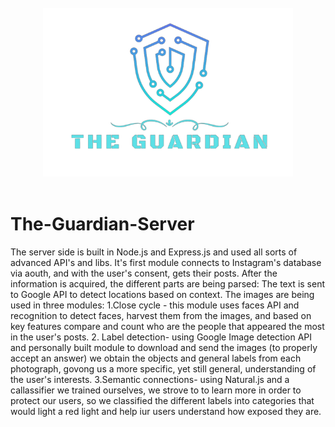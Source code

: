 <br />
<div align="center">
    <a href="#">
     <img src="public/images/logo.png" alt="vioreach" width="400" height="270" style="pointer-events: none;" />
    </a>
   
</div>

<br />

# The-Guardian-Server

The server side is built in Node.js and Express.js and used all sorts of advanced API's and libs. It's first module connects to Instagram's database via aouth, and with the user's consent, gets their posts. After the information is acquired, the different parts are being parsed: The text is sent to Google API to detect locations based on context. The images are being used in three modules: 1.Close cycle - this module uses faces API and recognition to detect faces, harvest them from the images, and based on key features compare and count who are the people that appeared the most in the user's posts. 2. Label detection- using Google Image detection API and personally built module to download and send the images (to properly accept an answer) we obtain the objects and general labels from each photograph, govong us a more specific, yet still general, understanding of the user's interests. 3.Semantic connections- using Natural.js and a callassifier we trained ourselves, we strove to to learn more in order to protect our users, so we classified the different labels into categories that would light a red light and help iur users understand how exposed they are.
